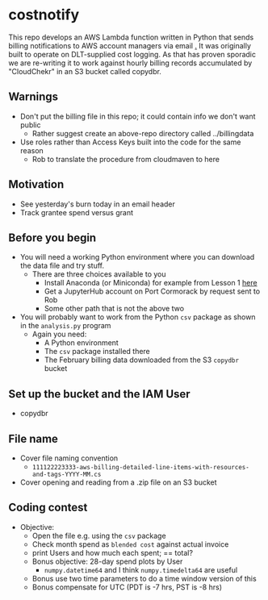 # costnotify

This repo develops an AWS Lambda function written in Python that sends billing notifications to AWS account managers via email
[.](https://github.com/robfatland/ops) 
It was originally built to operate on DLT-supplied cost logging. As that has proven sporadic we are re-writing it to work
against hourly billing records accumulated by "CloudChekr" in an S3 bucket called copydbr.

## Warnings 

- Don't put the billing file in this repo; it could contain info we don't want public
  - Rather suggest create an above-repo directory called ../billingdata
- Use roles rather than Access Keys built into the code for the same reason
  - Rob to translate the procedure from cloudmaven to here

## Motivation

- See yesterday's burn today in an email header
- Track grantee spend versus grant

## Before you begin 

- You will need a working Python environment where you can download the data file and try stuff. 
  - There are three choices available to you
    - Install Anaconda (or Miniconda) for example from Lesson 1 [here](https://carpentrieslab.github.io/python-aos-lesson/)
    - Get a JupyterHub account on Port Cormorack by request sent to Rob
    - Some other path that is not the above two
- You will probably want to work from the Python `csv` package as shown in the `analysis.py` program
  - Again you need:
    - A Python environment
    - The `csv` package installed there
    - The February billing data downloaded from the S3 `copydbr` bucket
  
## Set up the bucket and the IAM User 

- copydbr

## File name

- Cover file naming convention
  - `111122223333-aws-billing-detailed-line-items-with-resources-and-tags-YYYY-MM.cs`
- Cover opening and reading from a .zip file on an S3 bucket

## Coding contest

- Objective: 
  - Open the file e.g. using the `csv` package
  - Check month spend as `blended cost` against actual invoice
  - print Users and how much each spent; == total?
  - Bonus objective: 28-day spend plots by User
    - `numpy.datetime64` and I think `numpy.timedelta64` are useful
  - Bonus use two time parameters to do a time window version of this
  - Bonus compensate for UTC (PDT is -7 hrs, PST is -8 hrs)
